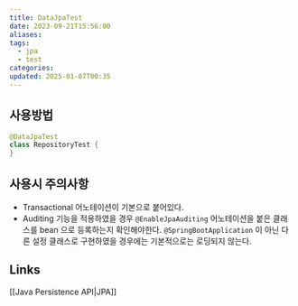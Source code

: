 ```yaml
---
title: DataJpaTest
date: 2023-09-21T15:56:00
aliases: 
tags:
  - jpa
  - test
categories: 
updated: 2025-01-07T00:35
---
```


## 사용방법

```java
@DataJpaTest
class RepositoryTest {
}
```

## 사용시 주의사항

- Transactional 어노테이션이 기본으로 붙어있다.
- Auditing 기능을 적용하였을 경우 `@EnableJpaAuditing` 어노테이션을 붙은 클래스를 bean 으로 등록하는지 확인해야한다. `@SpringBootApplication` 이 아닌 다른 설정 클래스로 구현하였을 경우에는 기본적으로는 로딩되지 않는다.

## Links

[[Java Persistence API|JPA]]

